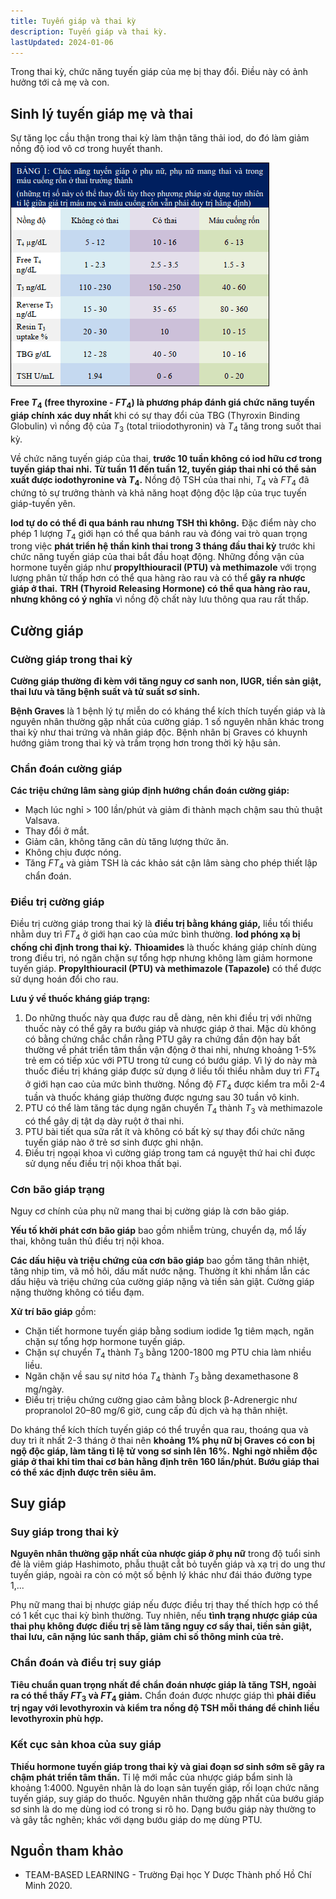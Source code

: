 ```yaml
---
title: Tuyến giáp và thai kỳ
description: Tuyến giáp và thai kỳ.
lastUpdated: 2024-01-06
---
```


Trong thai kỳ, chức năng tuyến giáp của mẹ bị thay đổi. Điều này có ảnh hưởng tới cả mẹ và con.

## Sinh lý tuyến giáp mẹ và thai

Sự tăng lọc cầu thận trong thai kỳ làm thận tăng thải iod, do đó làm giảm nồng độ iod vô cơ trong huyết thanh.

![Bảng chức năng tuyến giáp](../../../assets/benh-hoc-san-khoa/tuyen-giap-va-thai-ky/bang-chuc-nang-tuyen-giap.png)

**Free $T_4$ (free thyroxine - $FT_4$) là phương pháp đánh giá chức năng tuyến giáp chính xác duy nhất** khi có sự thay đổi của TBG (Thyroxin Binding Globulin) vì nồng độ của $T_3$ (total triiodothyronin) và $T_4$ tăng trong suốt thai kỳ.

Về chức năng tuyến giáp của thai, **trước 10 tuần không có iod hữu cơ trong tuyến giáp thai nhi.** **Từ tuần 11 đến tuần 12, tuyến giáp thai nhi có thể sản xuất được iodothyronine và $T_4$.** Nồng độ TSH của thai nhi, $T_4$ và $FT_4$ đã chứng tỏ sự trưởng thành và khả năng hoạt động độc lập của trục tuyến giáp-tuyến yên.

**Iod tự do có thể đi qua bánh rau nhưng TSH thì không.** Đặc điểm này cho phép 1 lượng $T_4$ giới hạn có thể qua bánh rau và đóng vai trò quan trọng trong việc **phát triển hệ thần kinh thai trong 3 tháng đầu thai kỳ** trước khi chức năng tuyến giáp của thai bắt đầu hoạt động. Những đồng vận của hormone tuyến giáp như **propylthiouracil (PTU) và methimazole** với trọng lượng phân tử thấp hơn có thể qua hàng rào rau và có thể **gây ra nhược giáp ở thai.** **TRH (Thyroid Releasing Hormone) có thể qua hàng rào rau, nhưng không có ý nghĩa** vì nồng độ chất này lưu thông qua rau rất thấp.

## Cường giáp

### Cường giáp trong thai kỳ

**Cường giáp thường đi kèm với tăng nguy cơ sanh non, IUGR, tiền sản giật, thai lưu và tăng bệnh suất và tử suất sơ sinh.**

**Bệnh Graves** là 1 bệnh lý tự miễn do có kháng thể kích thích tuyến giáp và là nguyên nhân thường gặp nhất của cường giáp. 1 số nguyên nhân khác trong thai kỳ như thai trứng và nhân giáp độc. Bệnh nhân bị Graves có khuynh hướng giảm trong thai kỳ và trầm trọng hơn trong thời kỳ hậu sản.

### Chẩn đoán cường giáp

**Các triệu chứng lâm sàng giúp định hướng chẩn đoán cường giáp:**

- Mạch lúc nghỉ > 100 lần/phút và giảm đi thành mạch chậm sau thủ thuật Valsava.
- Thay đổi ở mắt.
- Giảm cân, không tăng cân dù tăng lượng thức ăn.
- Không chịu được nóng.
- Tăng $FT_4$ và giảm TSH là các khảo sát cận lâm sàng cho phép thiết lập chẩn đoán.

### Điều trị cường giáp

Điều trị cường giáp trong thai kỳ là **điều trị bằng kháng giáp,** liều tối thiểu nhằm duy trì $FT_4$ ở giới hạn cao của mức bình thường. **Iod phóng xạ bị chống chỉ định trong thai kỳ.** **Thioamides** là thuốc kháng giáp chính dùng trong điều trị, nó ngăn chặn sự tổng hợp nhưng không làm giảm hormone tuyến giáp. **Propylthiouracil (PTU) và methimazole (Tapazole)** có thể được sử dụng hoán đổi cho rau.

**Lưu ý về thuốc kháng giáp trạng:**

1. Do những thuốc này qua được rau dễ dàng, nên khi điều trị với những thuốc này có thể gây ra bướu giáp và nhược giáp ở thai. Mặc dù không có bằng chứng chắc chắn rằng PTU gây ra chứng đần độn hay bất thường về phát triển tâm thần vận động ở thai nhi, nhưng khoảng 1-5% trẻ em có tiếp xúc với PTU trong tử cung có bướu giáp. Vì lý do này mà thuốc điều trị kháng giáp được sử dụng ở liều tối thiểu nhằm duy trì $FT_4$ ở giới hạn cao của mức bình thường. Nồng độ $FT_4$ được kiểm tra mỗi 2-4 tuần và thuốc kháng giáp thường được ngưng sau 30 tuần vô kinh.
2. PTU có thể làm tăng tác dụng ngăn chuyển $T_4$ thành $T_3$ và methimazole có thể gây dị tật dạ dày ruột ở thai nhi.
3. PTU bài tiết qua sữa rất ít và không có bất kỳ sự thay đổi chức năng tuyến giáp nào ở trẻ sơ sinh được ghi nhận.
4. Điều trị ngoại khoa vì cường giáp trong tam cá nguyệt thứ hai chỉ được sử dụng nếu điều trị nội khoa thất bại.

### Cơn bão giáp trạng

Nguy cơ chính của phụ nữ mang thai bị cường giáp là cơn bão giáp.

**Yếu tố khởi phát cơn bão giáp** bao gồm nhiễm trùng, chuyển dạ, mổ lấy thai, không tuân thủ điều trị nội khoa.

**Các dấu hiệu và triệu chứng của cơn bão giáp** bao gồm tăng thân nhiệt, tăng nhịp tim, vã mồ hôi, dấu mất nước nặng. Thường ít khi nhầm lẫn các dấu hiệu và triệu chứng của cường giáp nặng và tiền sản giật. Cường giáp nặng thường không có tiểu đạm.

**Xử trí bão giáp** gồm:

- Chặn tiết hormone tuyến giáp bằng sodium iodide 1g tiêm mạch, ngăn chặn sự tổng hợp hormone tuyến giáp.
- Chặn sự chuyển $T_4$ thành $T_3$ bằng 1200-1800 mg PTU chia làm nhiều liều.
- Ngăn chặn về sau sự nitơ hóa $T_4$ thành $T_3$ bằng dexamethasone 8 mg/ngày.
- Điều trị triệu chứng cường giao cảm bằng block β-Adrenergic như propranolol 20–80 mg/6 giờ, cung cấp đủ dịch và hạ thân nhiệt.

Do kháng thể kích thích tuyến giáp có thể truyền qua rau, thoáng qua và duy trì ít nhất 2-3 tháng ở thai nên **khoảng 1% phụ nữ bị Graves có con bị ngộ độc giáp, làm tăng tỉ lệ tử vong sơ sinh lên 16%.** **Nghi ngờ nhiễm độc giáp ở thai khi tim thai cơ bản hằng định trên 160 lần/phút. Bướu giáp thai có thể xác định được trên siêu âm.**

## Suy giáp

### Suy giáp trong thai kỳ

**Nguyên nhân thường gặp nhất của nhược giáp ở phụ nữ** trong độ tuổi sinh đẻ là viêm giáp Hashimoto, phẫu thuật cắt bỏ tuyến giáp và xạ trị do ung thư tuyến giáp, ngoài ra còn có một số bệnh lý khác như đái tháo đường type 1,...

Phụ nữ mang thai bị nhược giáp nếu được điều trị thay thế thích hợp có thể có 1 kết cục thai kỳ bình thường. Tuy nhiên, nếu **tình trạng nhược giáp của thai phụ không được điều trị sẽ làm tăng nguy cơ sẩy thai, tiền sản giật, thai lưu, cân nặng lúc sanh thấp, giảm chỉ số thông minh của trẻ.**

### Chẩn đoán và điều trị suy giáp

**Tiêu chuẩn quan trọng nhất để chẩn đoán nhược giáp là tăng TSH, ngoài ra có thể thấy $FT_3$ và $FT_4$ giảm.** Chẩn đoán được nhược giáp thì **phải điều trị ngay với levothyroxin và kiểm tra nồng độ TSH mỗi tháng để chỉnh liều levothyroxin phù hợp.**

### Kết cục sản khoa của suy giáp

**Thiếu hormone tuyến giáp trong thai kỳ và giai đoạn sơ sinh sớm sẽ gây ra chậm phát triển tâm thần.**
Tỉ lệ mới mắc của nhược giáp bẩm sinh là khoảng 1:4000. Nguyên nhân là do loạn sản tuyến giáp, rối loạn chức năng tuyến giáp, suy giáp do thuốc. Nguyên nhân thường gặp nhất của bướu giáp sơ sinh là do mẹ dùng iod có trong si rô ho. Dạng bướu giáp này thường to và gây tắc nghẽn; khác với dạng bướu giáp do mẹ dùng
PTU.

## Nguồn tham khảo

- TEAM-BASED LEARNING - Trường Đại học Y Dược Thành phố Hồ Chí Minh 2020.

